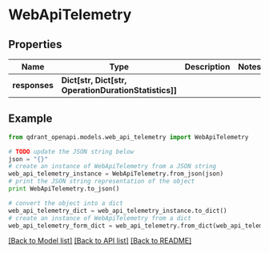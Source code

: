 # WebApiTelemetry


## Properties
Name | Type | Description | Notes
------------ | ------------- | ------------- | -------------
**responses** | **Dict[str, Dict[str, OperationDurationStatistics]]** |  | 

## Example

```python
from qdrant_openapi.models.web_api_telemetry import WebApiTelemetry

# TODO update the JSON string below
json = "{}"
# create an instance of WebApiTelemetry from a JSON string
web_api_telemetry_instance = WebApiTelemetry.from_json(json)
# print the JSON string representation of the object
print WebApiTelemetry.to_json()

# convert the object into a dict
web_api_telemetry_dict = web_api_telemetry_instance.to_dict()
# create an instance of WebApiTelemetry from a dict
web_api_telemetry_form_dict = web_api_telemetry.from_dict(web_api_telemetry_dict)
```
[[Back to Model list]](../README.md#documentation-for-models) [[Back to API list]](../README.md#documentation-for-api-endpoints) [[Back to README]](../README.md)


